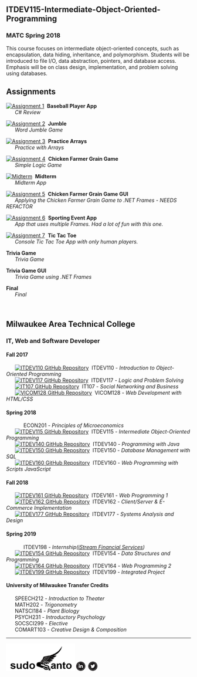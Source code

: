 ITDEV115-Intermediate-Object-Oriented-Programming
------
### MATC Spring 2018

This course focuses on intermediate object-oriented concepts, such as encapsulation, data hiding, inheritance, and polymorphism.  Students will be introduced to file I/O, data abstraction, pointers, and database access.  Emphasis will be on class design, implementation, and problem solving using databases.

Assignments
------

[<img src="https://github.com/favicon.ico" alt="Assignment 1" width="18" height="18">](https://github.com/sudoSanto/ITDEV115-Intermediate-Object-Oriented-Programming/tree/master/BaseballPlayerApplication/BaseballPlayerApplication "Assignment 1")&nbsp;
**Baseball Player App**\
&nbsp;&nbsp;&nbsp;&nbsp;&nbsp;&nbsp;*C# Review*

[<img src="https://github.com/favicon.ico" alt="Assignment 2" width="18" height="18">](https://github.com/sudoSanto/ITDEV115-Intermediate-Object-Oriented-Programming/tree/master/JumbleApp/JumbleApp "Assignment 2")&nbsp;
**Jumble**\
&nbsp;&nbsp;&nbsp;&nbsp;&nbsp;&nbsp;*Word Jumble Game*

[<img src="https://github.com/favicon.ico" alt="Assignment 3" width="18" height="18">](https://github.com/sudoSanto/ITDEV115-Intermediate-Object-Oriented-Programming/tree/master/PracticeArrays/PracticeArrays "Assignment 3")&nbsp;
**Practice Arrays**\
&nbsp;&nbsp;&nbsp;&nbsp;&nbsp;&nbsp;*Practice with Arrays*

[<img src="https://github.com/favicon.ico" alt="Assignment 4" width="18" height="18">](https://github.com/sudoSanto/ITDEV115-Intermediate-Object-Oriented-Programming/tree/master/ChickenFarmerGrain/ChickenFarmerGrain "Assignment 4")&nbsp;
**Chicken Farmer Grain Game**\
&nbsp;&nbsp;&nbsp;&nbsp;&nbsp;&nbsp;*Simple Logic Game*

[<img src="https://github.com/favicon.ico" alt="Midterm" width="18" height="18">](https://github.com/sudoSanto/ITDEV115-Intermediate-Object-Oriented-Programming/tree/master/dalsanto_ElectionProgram_Midterm/dalsanto_ElectionProgram_Midterm "Midterm")&nbsp;
**Midterm**\
&nbsp;&nbsp;&nbsp;&nbsp;&nbsp;&nbsp;*Midterm App*

[<img src="https://github.com/favicon.ico" alt="Assignment 5" width="18" height="18">](https://github.com/sudoSanto/ITDEV115-Intermediate-Object-Oriented-Programming/tree/master/dalsanto_FarmerGameGUI2/dalsanto_FarmerGameGUI2 "Assignment 5")&nbsp;
**Chicken Farmer Grain Game GUI**\
&nbsp;&nbsp;&nbsp;&nbsp;&nbsp;&nbsp;*Applying the Chicken Farmer Grain Game to .NET Frames - NEEDS REFACTOR*

[<img src="https://github.com/favicon.ico" alt="Assignment 6" width="18" height="18">](https://github.com/sudoSanto/ITDEV115-Intermediate-Object-Oriented-Programming/tree/master/SportingEventApp/SportingEventApp "Assignment 6")&nbsp;
**Sporting Event App**\
&nbsp;&nbsp;&nbsp;&nbsp;&nbsp;&nbsp;*App that uses multiple Frames.  Had a lot of fun with this one.*

[<img src="https://github.com/favicon.ico" alt="Assignment 7" width="18" height="18">](https://github.com/sudoSanto/ITDEV115-Intermediate-Object-Oriented-Programming/tree/master/dalsanto_TicTacToe/dalsanto_TicTacToe "Assignment 7")&nbsp;
**Tic Tac Toe**\
&nbsp;&nbsp;&nbsp;&nbsp;&nbsp;&nbsp;*Console Tic Tac Toe App with only human players.*

**Trivia Game**\
&nbsp;&nbsp;&nbsp;&nbsp;&nbsp;&nbsp;*Trivia Game*

**Trivia Game GUI**\
&nbsp;&nbsp;&nbsp;&nbsp;&nbsp;&nbsp;*Trivia Game using .NET Frames*

**Final**\
&nbsp;&nbsp;&nbsp;&nbsp;&nbsp;&nbsp;*Final*

<br/>

Milwaukee Area Technical College
------
### IT, Web and Software Developer
#### Fall 2017
&nbsp;&nbsp;&nbsp;&nbsp;&nbsp;&nbsp;[<img src="https://github.com/favicon.ico" alt="ITDEV110 GitHub Repository" width="18" height="18">](https://github.com/sudoSanto/ITDEV110-Intro-to-Object-Oriented-Programming "ITDEV110 GitHub Repository")&nbsp;
ITDEV110 - *Introduction to Object-Oriented Programming*\
&nbsp;&nbsp;&nbsp;&nbsp;&nbsp;&nbsp;[<img src="https://github.com/favicon.ico" alt="ITDEV117 GitHub Repository" width="18" height="18">](https://github.com/sudoSanto/ITDEV117-Logic-and-Problem-Solving "ITDEV117 GitHub Repository")&nbsp;
ITDEV117 - *Logic and Problem Solving*\
&nbsp;&nbsp;&nbsp;&nbsp;&nbsp;&nbsp;[<img src="https://github.com/favicon.ico" alt="IT107 GitHub Repository" width="18" height="18">](https://github.com/sudoSanto/IT107-Social-Networking-and-Business "IT107 GitHub Repository")&nbsp;
IT107 - *Social Networking and Business*\
&nbsp;&nbsp;&nbsp;&nbsp;&nbsp;&nbsp;[<img src="https://github.com/favicon.ico" alt="VICOM128 GitHub Repository" width="18" height="18">](https://github.com/sudoSanto/VICOM128-Web-Development-with-HTML-CSS "VICOM128 GitHub Repository")&nbsp;
VICOM128 - *Web Development with HTML/CSS*

#### Spring 2018
&nbsp;&nbsp;&nbsp;&nbsp;&nbsp;&nbsp;&nbsp;&nbsp;&nbsp;&nbsp;&nbsp;&nbsp;ECON201 - *Principles of Microeconomics*\
&nbsp;&nbsp;&nbsp;&nbsp;&nbsp;&nbsp;[<img src="https://github.com/favicon.ico" alt="ITDEV115 GitHub Repository" width="18" height="18">](https://github.com/sudoSanto/ITDEV115-Intermediate-Object-Oriented-Programming "ITDEV115 GitHub Repository")&nbsp;
ITDEV115 - *Intermediate Object-Oriented Programming*\
&nbsp;&nbsp;&nbsp;&nbsp;&nbsp;&nbsp;[<img src="https://github.com/favicon.ico" alt="ITDEV140 GitHub Repository" width="18" height="18">](https://github.com/sudoSanto/ITDEV140-Programming-with-Java "ITDEV140 GitHub Repository")&nbsp;
ITDEV140 - *Programming with Java*\
&nbsp;&nbsp;&nbsp;&nbsp;&nbsp;&nbsp;[<img src="https://github.com/favicon.ico" alt="ITDEV150 GitHub Repository" width="18" height="18">](https://github.com/sudoSanto/ITDEV150-Database-Management-with-SQL "ITDEV150 GitHub Repository")&nbsp;
ITDEV150 - *Database Management with SQL*\
&nbsp;&nbsp;&nbsp;&nbsp;&nbsp;&nbsp;[<img src="https://github.com/favicon.ico" alt="ITDEV160 GitHub Repository" width="18" height="18">](https://github.com/sudoSanto/ITDEV160-Web-Programming-With-Scripts-JavaScript "ITDEV160 GitHub Repository")&nbsp;
ITDEV160 - *Web Programming with Scripts JavaScript*

#### Fall 2018
&nbsp;&nbsp;&nbsp;&nbsp;&nbsp;&nbsp;[<img src="https://github.com/favicon.ico" alt="ITDEV161 GitHub Repository" width="18" height="18">](https://github.com/sudoSanto/ITDEV161-Web-Programming-1 "ITDEV161 GitHub Repository")&nbsp;
ITDEV161 - *Web Programming 1*\
&nbsp;&nbsp;&nbsp;&nbsp;&nbsp;&nbsp;[<img src="https://github.com/favicon.ico" alt="ITDEV162 GitHub Repository" width="18" height="18">](https://github.com/sudoSanto/ITDEV162-Client-Server-and-E-Commerce-Implementation "ITDEV162 GitHub Repository")&nbsp;
ITDEV162 - *Client/Server & E-Commerce Implementation*\
&nbsp;&nbsp;&nbsp;&nbsp;&nbsp;&nbsp;[<img src="https://github.com/favicon.ico" alt="ITDEV177 GitHub Repository" width="18" height="18">](https://github.com/sudoSanto/ITDEV177-Systems-Analysis-and-Design "ITDEV177 GitHub Repository")&nbsp;
ITDEV177 - *Systems Analysis and Design*

#### Spring 2019
&nbsp;&nbsp;&nbsp;&nbsp;&nbsp;&nbsp;&nbsp;&nbsp;&nbsp;&nbsp;&nbsp;&nbsp;ITDEV198 - *Internship([iStream Financial Services](https://www.istreamfs.com/ "iStream Financial Services"))*\
&nbsp;&nbsp;&nbsp;&nbsp;&nbsp;&nbsp;[<img src="https://github.com/favicon.ico" alt="ITDEV154 GitHub Repository" width="18" height="18">](https://github.com/sudoSanto/ITDEV154-Data-Structures-and-Programming "ITDEV154 GitHub Repository")&nbsp;
ITDEV154 - *Data Structures and Programming*\
&nbsp;&nbsp;&nbsp;&nbsp;&nbsp;&nbsp;[<img src="https://github.com/favicon.ico" alt="ITDEV164 GitHub Repository" width="18" height="18">](https://github.com/sudoSanto/ITDEV164-Web-Programming-2 "ITDEV164 GitHub Repository")&nbsp;
ITDEV164 - *Web Programming 2*\
&nbsp;&nbsp;&nbsp;&nbsp;&nbsp;&nbsp;[<img src="https://github.com/favicon.ico" alt="ITDEV199 GitHub Repository" width="18" height="18">](https://github.com/sudoSanto/ITDEV199-Integrated-Project "ITDEV199 GitHub Repository")&nbsp;
ITDEV199 - *Integrated Project*

#### University of Milwaukee Transfer Credits
&nbsp;&nbsp;&nbsp;&nbsp;&nbsp;&nbsp;SPEECH212 - *Introduction to Theater*\
&nbsp;&nbsp;&nbsp;&nbsp;&nbsp;&nbsp;MATH202 - *Trigonometry*\
&nbsp;&nbsp;&nbsp;&nbsp;&nbsp;&nbsp;NATSCI184 - *Plant Biology*\
&nbsp;&nbsp;&nbsp;&nbsp;&nbsp;&nbsp;PSYCH231 - *Introductory Psychology*\
&nbsp;&nbsp;&nbsp;&nbsp;&nbsp;&nbsp;SOCSCI299 - *Elective*\
&nbsp;&nbsp;&nbsp;&nbsp;&nbsp;&nbsp;COMART103 - *Creative Design & Composition*

---
[<img src="https://github.com/sudoSanto/sudoSantoMedia/blob/master/sudoSantoLogoFull.png" alt="Portfolio" height="75">](https://sudosanto.github.io/ "Portfolio")
[<img src="https://github.com/sudoSanto/sudoSantoMedia/blob/master/linkedInIconL.png" alt="LinkedIn" width="25" height="25">](https://www.linkedin.com/in/matthew-j-dalsanto/ "LinkedIn")&nbsp;
[<img src="https://github.com/sudoSanto/sudoSantoMedia/blob/master/twitterIconL.png" alt="@sudoSanto" width="25" height="25">](https://twitter.com/sudoSanto "@sudoSanto")&nbsp;
